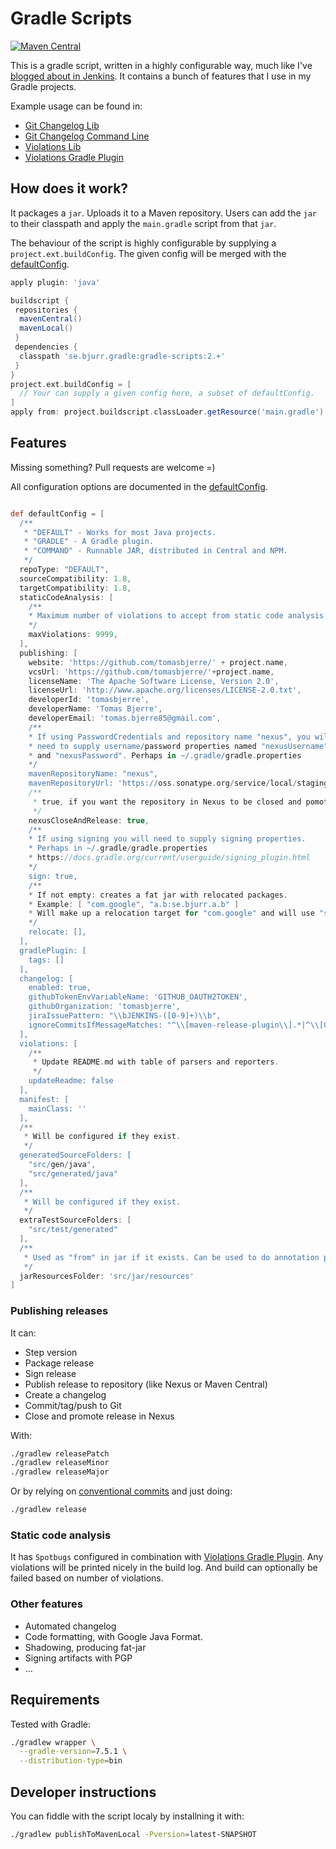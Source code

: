 # Gradle Scripts

[![Maven Central](https://maven-badges.herokuapp.com/maven-central/se.bjurr.gradle/gradle-scripts/badge.svg)](https://search.maven.org/artifact/se.bjurr.gradle/gradle-scripts)

This is a gradle script, written in a highly configurable way, much like I've [blogged about in Jenkins](https://www.jenkins.io/blog/2020/10/21/a-sustainable-pattern-with-shared-library/). It contains a bunch of features that I use in my Gradle projects.

Example usage can be found in:

- [Git Changelog Lib](https://github.com/tomasbjerre/git-changelog-lib/blob/master/build.gradle)
- [Git Changelog Command Line](https://github.com/tomasbjerre/git-changelog-command-line/blob/master/build.gradle)
- [Violations Lib](https://github.com/tomasbjerre/violations-lib/blob/master/build.gradle)
- [Violations Gradle Plugin](https://github.com/tomasbjerre/violations-gradle-plugin/blob/master/build.gradle)

## How does it work?

It packages a `jar`. Uploads it to a Maven repository. Users can add the `jar` to their classpath and apply the `main.gradle` script from that `jar`.

The behaviour of the script is highly configurable by supplying a `project.ext.buildConfig`. The given config will be merged with the [defaultConfig](src/main/resources/main.gradle).

```groovy
apply plugin: 'java'

buildscript {
 repositories {
  mavenCentral()
  mavenLocal()
 }
 dependencies {
  classpath 'se.bjurr.gradle:gradle-scripts:2.+'
 }
}
project.ext.buildConfig = [
  // Your can supply a given config here, a subset of defaultConfig.
]
apply from: project.buildscript.classLoader.getResource('main.gradle').toURI()
```

## Features

Missing something? Pull requests are welcome =)

All configuration options are documented in the [defaultConfig](src/main/resources/main.gradle).

<!-- start default config -->
```groovy

def defaultConfig = [
  /**
   * "DEFAULT" - Works for most Java projects.
   * "GRADLE" - A Gradle plugin.
   * "COMMAND" - Runnable JAR, distributed in Central and NPM.
   */
  repoType: "DEFAULT",
  sourceCompatibility: 1.8,
  targetCompatibility: 1.8,
  staticCodeAnalysis: [
    /**
    * Maximum number of violations to accept from static code analysis.
    */
    maxViolations: 9999,
  ],
  publishing: [
    website: 'https://github.com/tomasbjerre/' + project.name,
    vcsUrl: 'https://github.com/tomasbjerre/'+project.name,
    licenseName: 'The Apache Software License, Version 2.0',
    licenseUrl: 'http://www.apache.org/licenses/LICENSE-2.0.txt',
    developerId: 'tomasbjerre',
    developerName: 'Tomas Bjerre',
    developerEmail: 'tomas.bjerre85@gmail.com',
    /**
    * If using PasswordCredentials and repository name "nexus", you will
    * need to supply username/password properties named "nexusUsername"
    * and "nexusPassword". Perhaps in ~/.gradle/gradle.properties
    */
    mavenRepositoryName: "nexus",
    mavenRepositoryUrl: 'https://oss.sonatype.org/service/local/staging/deploy/maven2/',
    /**
     * true, if you want the repository in Nexus to be closed and pomoted to Release.
     */
    nexusCloseAndRelease: true,
    /**
    * If using signing you will need to supply signing properties.
    * Perhaps in ~/.gradle/gradle.properties
    * https://docs.gradle.org/current/userguide/signing_plugin.html
    */
    sign: true,
    /**
    * If not empty: creates a fat jar with relocated packages.
    * Example: [ "com.google", "a.b:se.bjurr.a.b" ]
    * Will make up a relocation target for "com.google" and will use "se.bjurr.a.b" as target for "a.b".
    */
    relocate: [],
  ],
  gradlePlugin: [
    tags: []
  ],
  changelog: [
    enabled: true,
    githubTokenEnvVariableName: 'GITHUB_OAUTH2TOKEN',
    githubOrganization: 'tomasbjerre',
    jiraIssuePattern: "\\bJENKINS-([0-9]+)\\b",
    ignoreCommitsIfMessageMatches: "^\\[maven-release-plugin\\].*|^\\[Gradle Release Plugin\\].*|^Merge.*|.*\\[GRADLE SCRIPT\\].*"
  ],
  violations: [
    /**
     * Update README.md with table of parsers and reporters.
     */
    updateReadme: false
  ],
  manifest: [
    mainClass: ''
  ],
  /**
   * Will be configured if they exist.
   */
  generatedSourceFolders: [
    "src/gen/java",
    "src/generated/java"
  ],
  /**
   * Will be configured if they exist.
   */
  extraTestSourceFolders: [
    "src/test/generated"
  ],
  /**
   * Used as "from" in jar if it exists. Can be used to do annotation processing.
   */
  jarResourcesFolder: 'src/jar/resources'
]

```
<!-- end default config -->

### Publishing releases

It can:

- Step version
- Package release
- Sign release
- Publish release to repository (like Nexus or Maven Central)
- Create a changelog
- Commit/tag/push to Git
- Close and promote release in Nexus

With:

```sh
./gradlew releasePatch
./gradlew releaseMinor
./gradlew releaseMajor
```

Or by relying on [conventional commits](https://www.conventionalcommits.org/en/v1.0.0/) and just doing:

```sh
./gradlew release
```

### Static code analysis

It has `Spotbugs` configured in combination with [Violations Gradle Plugin](https://github.com/tomasbjerre/violations-gradle-plugin). Any violations will be printed nicely in the build log. And build can optionally be failed based on number of violations.

### Other features

- Automated changelog
- Code formatting, with Google Java Format.
- Shadowing, producing fat-jar
- Signing artifacts with PGP
- ...

## Requirements

Tested with Gradle:

```sh
./gradlew wrapper \
  --gradle-version=7.5.1 \
  --distribution-type=bin
```

## Developer instructions

You can fiddle with the script localy by installning it with:

```sh
./gradlew publishToMavenLocal -Pversion=latest-SNAPSHOT
```
